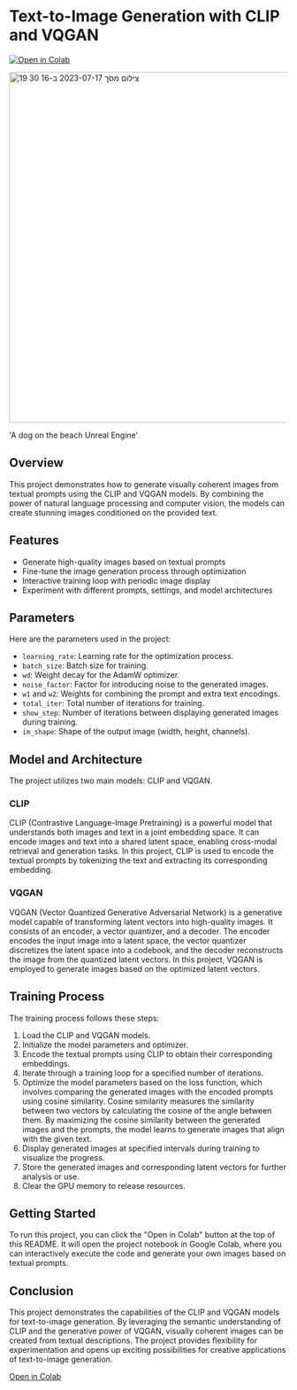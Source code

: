# Text-to-Image Generation with CLIP and VQGAN


[![Open in Colab](https://colab.research.google.com/assets/colab-badge.svg)](https://colab.research.google.com/drive/1FaHoB3cubqadSJenWHADSnb3uRRYd5RD#scrollTo=94fdILI2WBUY)

<img width="633" alt="צילום מסך 2023-07-17 ב-16 30 19" src="https://github.com/shaked32003/Text-to-Image-Generation-with-CLIP-and-VQGAN/assets/96596252/81918838-dd9f-4eb4-9277-b8ecdbc2ebc7">

'A dog on the beach Unreal Engine'


## Overview
This project demonstrates how to generate visually coherent images from textual prompts using the CLIP and VQGAN models. By combining the power of natural language processing and computer vision, the models can create stunning images conditioned on the provided text.

## Features
- Generate high-quality images based on textual prompts
- Fine-tune the image generation process through optimization
- Interactive training loop with periodic image display
- Experiment with different prompts, settings, and model architectures

## Parameters
Here are the parameters used in the project:

- `learning_rate`: Learning rate for the optimization process.
- `batch_size`: Batch size for training.
- `wd`: Weight decay for the AdamW optimizer.
- `noise_factor`: Factor for introducing noise to the generated images.
- `w1` and `w2`: Weights for combining the prompt and extra text encodings.
- `total_iter`: Total number of iterations for training.
- `show_step`: Number of iterations between displaying generated images during training.
- `im_shape`: Shape of the output image (width, height, channels).

## Model and Architecture
The project utilizes two main models: CLIP and VQGAN.

### CLIP
CLIP (Contrastive Language-Image Pretraining) is a powerful model that understands both images and text in a joint embedding space. It can encode images and text into a shared latent space, enabling cross-modal retrieval and generation tasks. In this project, CLIP is used to encode the textual prompts by tokenizing the text and extracting its corresponding embedding.

### VQGAN
VQGAN (Vector Quantized Generative Adversarial Network) is a generative model capable of transforming latent vectors into high-quality images. It consists of an encoder, a vector quantizer, and a decoder. The encoder encodes the input image into a latent space, the vector quantizer discretizes the latent space into a codebook, and the decoder reconstructs the image from the quantized latent vectors. In this project, VQGAN is employed to generate images based on the optimized latent vectors.

## Training Process
The training process follows these steps:

1. Load the CLIP and VQGAN models.
2. Initialize the model parameters and optimizer.
3. Encode the textual prompts using CLIP to obtain their corresponding embeddings.
4. Iterate through a training loop for a specified number of iterations.
5. Optimize the model parameters based on the loss function, which involves comparing the generated images with the encoded prompts using cosine similarity. Cosine similarity measures the similarity between two vectors by calculating the cosine of the angle between them. By maximizing the cosine similarity between the generated images and the prompts, the model learns to generate images that align with the given text.
6. Display generated images at specified intervals during training to visualize the progress.
7. Store the generated images and corresponding latent vectors for further analysis or use.
8. Clear the GPU memory to release resources.

## Getting Started
To run this project, you can click the "Open in Colab" button at the top of this README. It will open the project notebook in Google Colab, where you can interactively execute the code and generate your own images based on textual prompts.

## Conclusion
This project demonstrates the capabilities of the CLIP and VQGAN models for text-to-image generation. By leveraging the semantic understanding of CLIP and the generative power of VQGAN, visually coherent images can be created from textual descriptions. The project provides flexibility for experimentation and opens up exciting possibilities for creative applications of text-to-image generation.

[Open in Colab](https://colab.research.google.com/drive/1FaHoB3cubqadSJenWHADSnb3uRRYd5RD#scrollTo=94fdILI2WBUY)
